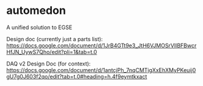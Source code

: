 # automedon
A unified solution to EGSE

Design doc (currently just a parts list): https://docs.google.com/document/d/1JrB4GTt9e3_JtH6VJMOSrVIlBFBwcrHfJN_UywS7Qho/edit?pli=1&tab=t.0

DAQ v2 Design Doc (for context): https://docs.google.com/document/d/1antcjPh_7nqCMTjgXxEhXMyPKeuij0gU7g0J603f2qo/edit?tab=t.0#heading=h.4f9eymtkxact
